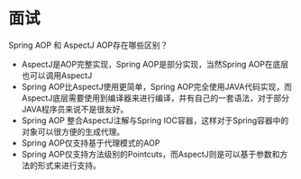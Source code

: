 # 面试

Spring AOP 和 AspectJ AOP存在哪些区别？

- AspectJ是AOP完整实现，Spring AOP是部分实现，当然Spring AOP在底层也可以调用AspectJ
- Spring AOP比AspectJ使用更简单，Spring AOP完全使用JAVA代码实现，而AspectJ底层需要使用到编译器来进行编译，并有自己的一套语法，对于部分JAVA程序员来说不是很友好。
- Spring AOP 整合AspectJ注解与Spring IOC容器，这样对于Spring容器中的对象可以很方便的生成代理。
- Spring AOP仅支持基于代理模式的AOP
- Spring AOP仅支持方法级别的Pointcuts，而AspectJ则是可以基于参数和方法的形式来进行支持。